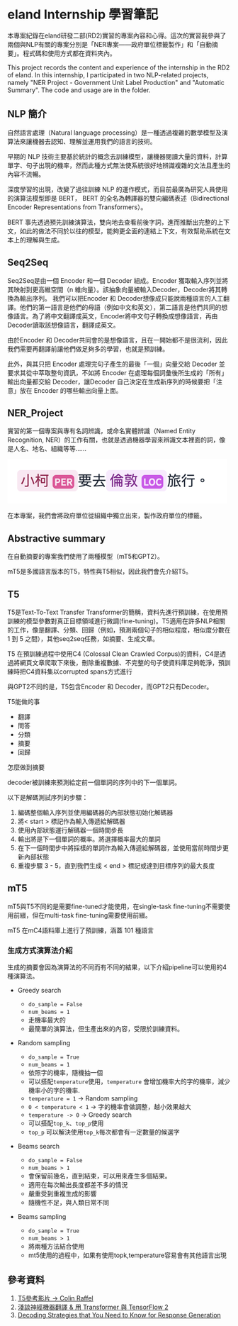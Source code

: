 # eland Internship 學習筆記

本專案紀錄在eland研發二部(RD2)實習的專案內容和心得。這次的實習我參與了兩個與NLP有關的專案分別是「NER專案——政府單位標籤製作」和「自動摘要」。程式碼和使用方式都在資料夾內。

This project records the content and experience of the internship in the RD2 of eland. In this internship, I participated in two NLP-related projects, namely "NER Project - Government Unit Label Production" and "Automatic Summary". The code and usage are in the folder.

## NLP 簡介
自然語言處理（Natural language processing）是一種透過複雜的數學模型及演算法來讓機器去認知、理解並運用我們的語言的技術。

早期的 NLP 技術主要基於統計的概念去訓練模型，讓機器閱讀大量的資料，計算單字、句子出現的機率，然而此種方式無法使系統很好地辨識複雜的文法且產生的內容不流暢。

深度學習的出現，改變了過往訓練 NLP 的運作模式，而目前最廣為研究人員使用的演算法模型即是 BERT， BERT 的全名為轉譯器的雙向編碼表述（Bidirectional Encoder Representations from Transformers）。

BERT 事先透過預先訓練演算法，雙向地去查看前後字詞，進而推斷出完整的上下文，如此的做法不同於以往的模型，能夠更全面的連結上下文，有效幫助系統在文本上的理解與生成。

## Seq2Seq
Seq2Seq是由一個 Encoder 和一個 Decoder 組成。Encoder 獲取輸入序列並將其映射到更高維空間（n 維向量）。該抽象向量被輸入Decoder，Decoder將其轉換為輸出序列。
我們可以把Encoder 和 Decoder想像成只能說兩種語言的人工翻譯。他們的第一語言是他們的母語（例如中文和英文），第二語言是他們共同的想像語言。為了將中文翻譯成英文，Encoder將中文句子轉換成想像語言，再由Decoder讀取該想像語言，翻譯成英文。

由於Encoder 和 Decoder共同會的是想像語言，且在一開始都不是很流利，因此我們需要再翻譯前讓他們做足夠多的學習，也就是預訓練。

此外，與其只把 Encoder 處理完句子產生的最後「一個」向量交給 Decoder 並要求其從中萃取整句資訊，不如將 Encoder 在處理每個詞彙後所生成的「所有」輸出向量都交給 Decoder，讓Decoder 自己決定在生成新序列的時候要把「注意」放在 Encoder 的哪些輸出向量上面。

## NER_Project

實習的第一個專案與專有名詞辨識，或命名實體辨識（Named Entity Recognition, NER）的工作有關，也就是透過機器學習來辨識文本裡面的詞，像是人名、地名、組織等等......

![image](./image/ner1.png)

在本專案，我們會將政府單位從組織中獨立出來，製作政府單位的標籤。

## Abstractive summary

在自動摘要的專案我們使用了兩種模型（mT5和GPT2）。

mT5是多國語言版本的T5，特性與T5相似，因此我們會先介紹T5。

## T5
T5是Text-To-Text Transfer Transformer的簡稱，資料先進行預訓練，在使用預訓練的模型參數對真正目標領域進行微調(fine-tuning)。T5適用在許多NLP相關的工作，像是翻譯、分類、回歸（例如，預測兩個句子的相似程度，相似度分數在 1 到 5 之間），其他seq2seq任務，如摘要、生成文章。

T5 在預訓練過程中使用C4 (Colossal Clean Crawled Corpus)的資料，C4是透過將網頁文章爬取下來後，刪除重複數據、不完整的句子使資料庫足夠乾淨，預訓練時把C4資料集以corrupted spans方式進行

與GPT2不同的是，T5包含Encoder 和 Decoder，而GPT2只有Decoder。

T5能做的事
- 翻譯
- 問答
- 分類
- 摘要
- 回歸

怎麼做到摘要

decoder被訓練來預測給定前一個單詞的序列中的下一個單詞。

以下是解碼測試序列的步驟：

1. 編碼整個輸入序列並使用編碼器的內部狀態初始化解碼器
2. 將< start > 標記作為輸入傳遞給解碼器
3. 使用內部狀態運行解碼器一個時間步長
4. 輸出將是下一個單詞的概率。將選擇概率最大的單詞
5. 在下一個時間步中將採樣的單詞作為輸入傳遞給解碼器，並使用當前時間步更新內部狀態
6. 重複步驟 3 - 5，直到我們生成 < end > 標記或達到目標序列的最大長度

## mT5

mT5與T5不同的是需要fine-tuned才能使用，在single-task fine-tuning不需要使用前綴，但在multi-task fine-tuning需要使用前綴。

mT5 在mC4語料庫上進行了預訓練，涵蓋 101 種語言

### 生成方式演算法介紹

生成的摘要會因為演算法的不同而有不同的結果，以下介紹pipeline可以使用的4種演算法。

- Greedy search
    - `do_sample = False`
    - `num_beams = 1`
    - 走機率最大的
    - 最簡單的演算法，但生產出來的內容，受限於訓練資料。
- Random sampling
    - `do_sample = True`
    - `num_beams = 1`
    - 依照字的機率，隨機抽一個
    - 可以搭配`temperature`使用，`temperature` 會增加機率大的字的機率，減少機率小的字的機率. 
    - `temperature = 1` -> Random sampling
    - `0 < temperature < 1` -> 字的機率會做調整，越小效果越大
    - `temperature -> 0` -> Greedy search
    - 可以搭配`top_k`、`top_p`使用
    - `top_p` 可以解決使用`top_k`每次都會有一定數量的候選字
- Beams search
    - `do_sample = False`
    - `num_beams > 1`
    - 會保留前幾名，直到結束，可以用來產生多個結果。
    - 適用在每次輸出長度都差不多的情況
    - 嚴重受到重複生成的影響
    - 隨機性不足，與人類日常不同

- Beams sampling
    - `do_sample = True`
    - `num_beams > 1`
    - 將兩種方法結合使用
    - mt5使用的過程中，如果有使用topk,temperature容易會有其他語言出現

## 參考資料
1. [T5參考影片 -> Colin Raffel](https://www.youtube.com/watch?v=eKqWC577WlI&list=UUEqgmyWChwvt6MFGGlmUQCQ&index=5)
2. [淺談神經機器翻譯 & 用 Transformer 與 TensorFlow 2](https://leemeng.tw/neural-machine-translation-with-transformer-and-tensorflow2.html?fbclid=IwAR2eHxhPxyg96A3mbtveRHd5zFKscSLA-u8jdoDueUC9Dl1g3Vrv-61Y84g)
3. [Decoding Strategies that You Need to Know for Response Generation](https://towardsdatascience.com/decoding-strategies-that-you-need-to-know-for-response-generation-ba95ee0faadc)
